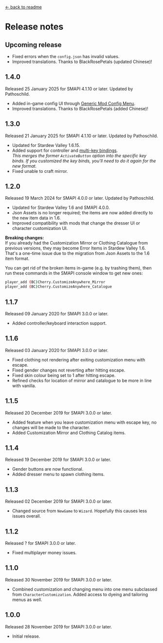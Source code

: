 ﻿[← back to readme](README.md)

# Release notes
## Upcoming release
- Fixed errors when the `config.json` has invalid values.
- Improved translations. Thanks to BlackRosePetals (updated Chinese)!

## 1.4.0
Released 25 January 2025 for SMAPI 4.1.10 or later. Updated by Pathoschild.

- Added in-game config UI through [Generic Mod Config Menu](https://www.nexusmods.com/stardewvalley/mods/5098).
- Improved translations. Thanks to BlackRosePetals (added Chinese)!

## 1.3.0
Released 21 January 2025 for SMAPI 4.1.10 or later. Updated by Pathoschild.

- Updated for Stardew Valley 1.6.15.
- Added support for controller and [multi-key bindings](https://stardewvalleywiki.com/Modding:Player_Guide/Key_Bindings#Multi-key_bindings).  
  _This merges the former `ActivateButton` option into the specific key binds. If you customized the key binds, you'll need to do it again for the new format._
- Fixed unable to craft mirror.

## 1.2.0
Released 19 March 2024 for SMAPI 4.0.0 or later. Updated by Pathoschild.

- Updated for Stardew Valley 1.6 and SMAPI 4.0.0.
- Json Assets is no longer required; the items are now added directly to the new item data in 1.6.
- Improved compatibility with mods that change the dresser UI or character customization UI.

**Breaking changes:**  
If you already had the Customization Mirror or Clothing Catalogue from previous versions, they may become Error Items
in Stardew Valley 1.6. That's a one-time issue due to the migration from Json Assets to the 1.6 item format.

You can get rid of the broken items in-game (e.g. by trashing them), then run these commands in the SMAPI console
window to get new ones:
```sh
player_add (BC)Cherry.CustomizeAnywhere_Mirror
player_add (BC)Cherry.CustomizeAnywhere_Catalogue
```

## 1.1.7
Released 09 January 2020 for SMAPI 3.0.0 or later.

- Added controller/keyboard interaction support.

## 1.1.6
Released 03 January 2020 for SMAPI 3.0.0 or later.

- Fixed clothing not rendering after exiting customization menu with escape.
- Fixed gender changes not reverting after hitting escape.
- Fixed skin colour being set to 1 after hitting escape.
- Refined checks for location of mirror and catalogue to be more in line with vanilla.

## 1.1.5
Released 20 December 2019 for SMAPI 3.0.0 or later.

- Added feature when you leave customization menu with escape key, no changes will be made to the character.
- Added Customization Mirror and Clothing Catalog items.

## 1.1.4
Released 19 December 2019 for SMAPI 3.0.0 or later.

- Gender buttons are now functional.
- Added dresser menu to spawn clothing items.

## 1.1.3
Released 02 December 2019 for SMAPI 3.0.0 or later.

- Changed source from `NewGame` to `Wizard`. Hopefully this causes less issues overall.

## 1.1.2
Released ? for SMAPI 3.0.0 or later.

- Fixed multiplayer money issues.

## 1.1.0
Released 30 November 2019 for SMAPI 3.0.0 or later.

- Combined customization and changing menu into one menu subclassed from `CharacterCustomization`. Added access to
  dyeing and tailoring menus as well.

## 1.0.0
Released 28 November 2019 for SMAPI 3.0.0 or later.

- Initial release.
